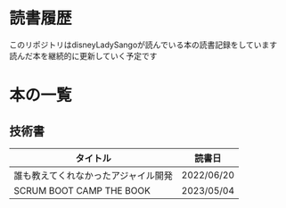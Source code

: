 # 読書履歴
このリポジトリはdisneyLadySangoが読んでいる本の読書記録をしています  
読んだ本を継続的に更新していく予定です

# 本の一覧
## 技術書
| タイトル | 読書日 |
| ---- | ---- |
| 誰も教えてくれなかったアジャイル開発 | 2022/06/20 |
| SCRUM BOOT CAMP THE BOOK | 2023/05/04 |
